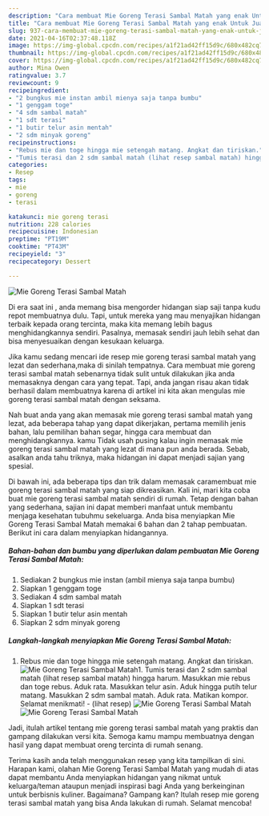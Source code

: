 ```yaml
---
description: "Cara membuat Mie Goreng Terasi Sambal Matah yang enak Untuk Jualan"
title: "Cara membuat Mie Goreng Terasi Sambal Matah yang enak Untuk Jualan"
slug: 937-cara-membuat-mie-goreng-terasi-sambal-matah-yang-enak-untuk-jualan
date: 2021-04-16T02:37:48.118Z
image: https://img-global.cpcdn.com/recipes/a1f21ad42ff15d9c/680x482cq70/mie-goreng-terasi-sambal-matah-foto-resep-utama.jpg
thumbnail: https://img-global.cpcdn.com/recipes/a1f21ad42ff15d9c/680x482cq70/mie-goreng-terasi-sambal-matah-foto-resep-utama.jpg
cover: https://img-global.cpcdn.com/recipes/a1f21ad42ff15d9c/680x482cq70/mie-goreng-terasi-sambal-matah-foto-resep-utama.jpg
author: Mina Owen
ratingvalue: 3.7
reviewcount: 9
recipeingredient:
- "2 bungkus mie instan ambil mienya saja tanpa bumbu"
- "1 genggam toge"
- "4 sdm sambal matah"
- "1 sdt terasi"
- "1 butir telur asin mentah"
- "2 sdm minyak goreng"
recipeinstructions:
- "Rebus mie dan toge hingga mie setengah matang. Angkat dan tiriskan."
- "Tumis terasi dan 2 sdm sambal matah (lihat resep sambal matah) hingga harum. Masukkan mie rebus dan toge rebus. Aduk rata. Masukkan telur asin. Aduk hingga putih telur matang. Masukkan 2 sdm sambal matah. Aduk rata. Matikan kompor. Selamat menikmati!           (lihat resep)"
categories:
- Resep
tags:
- mie
- goreng
- terasi

katakunci: mie goreng terasi 
nutrition: 228 calories
recipecuisine: Indonesian
preptime: "PT19M"
cooktime: "PT43M"
recipeyield: "3"
recipecategory: Dessert

---
```



![Mie Goreng Terasi Sambal Matah](https://img-global.cpcdn.com/recipes/a1f21ad42ff15d9c/680x482cq70/mie-goreng-terasi-sambal-matah-foto-resep-utama.jpg)

Di era  saat ini , anda memang bisa mengorder hidangan siap saji tanpa kudu repot membuatnya dulu. Tapi, untuk mereka yang mau menyajikan hidangan terbaik kepada orang tercinta, maka kita memang lebih bagus menghidangkannya sendiri. Pasalnya, memasak sendiri jauh lebih sehat dan bisa menyesuaikan dengan kesukaan keluarga.

Jika kamu sedang mencari ide resep mie goreng terasi sambal matah yang lezat dan sederhana,maka di sinilah tempatnya. Cara membuat mie goreng terasi sambal matah  sebenarnya tidak sulit untuk dilakukan jika anda memasaknya dengan cara yang tepat. Tapi, anda jangan risau akan tidak berhasil dalam membuatnya 
karena di artikel ini kita akan mengulas mie goreng terasi sambal matah dengan seksama.  



Nah buat anda yang akan memasak mie goreng terasi sambal matah yang lezat, ada beberapa tahap yang dapat dikerjakan, pertama memilih jenis bahan, lalu pemilihan bahan segar, hingga cara membuat dan menghidangkannya. kamu Tidak usah pusing kalau ingin memasak mie goreng terasi sambal matah yang lezat di mana pun anda berada. Sebab, asalkan anda  tahu triknya, maka hidangan ini dapat menjadi sajian yang spesial.

Di bawah ini, ada beberapa tips dan trik dalam memasak caramembuat mie goreng terasi sambal matah yang siap dikreasikan. Kali ini, mari kita coba buat mie goreng terasi sambal matah sendiri di rumah. Tetap dengan bahan yang sederhana, sajian ini dapat memberi manfaat untuk membantu menjaga kesehatan tubuhmu sekeluarga. Anda bisa menyiapkan Mie Goreng Terasi Sambal Matah memakai 6 bahan dan 2 tahap pembuatan. Berikut ini cara dalam menyiapkan hidangannya.

<!--inarticleads1-->

##### Bahan-bahan dan bumbu yang diperlukan dalam pembuatan Mie Goreng Terasi Sambal Matah:

1. Sediakan 2 bungkus mie instan (ambil mienya saja tanpa bumbu)
1. Siapkan 1 genggam toge
1. Sediakan 4 sdm sambal matah
1. Siapkan 1 sdt terasi
1. Siapkan 1 butir telur asin mentah
1. Siapkan 2 sdm minyak goreng




<!--inarticleads2-->

##### Langkah-langkah menyiapkan Mie Goreng Terasi Sambal Matah:

1. Rebus mie dan toge hingga mie setengah matang. Angkat dan tiriskan.
<img src="https://img-global.cpcdn.com/steps/0d9470f4335eea39/160x128cq70/mie-goreng-terasi-sambal-matah-langkah-memasak-1-foto.jpg" alt="Mie Goreng Terasi Sambal Matah">1. Tumis terasi dan 2 sdm sambal matah (lihat resep sambal matah) hingga harum. Masukkan mie rebus dan toge rebus. Aduk rata. Masukkan telur asin. Aduk hingga putih telur matang. Masukkan 2 sdm sambal matah. Aduk rata. Matikan kompor. Selamat menikmati! -           (lihat resep)
<img src="https://img-global.cpcdn.com/steps/907685628aa87aad/160x128cq70/mie-goreng-terasi-sambal-matah-langkah-memasak-2-foto.jpg" alt="Mie Goreng Terasi Sambal Matah"><img src="https://img-global.cpcdn.com/steps/638a2ce87a059bd6/160x128cq70/mie-goreng-terasi-sambal-matah-langkah-memasak-2-foto.jpg" alt="Mie Goreng Terasi Sambal Matah">



Jadi, itulah artikel tentang  mie goreng terasi sambal matah  yang praktis dan gampang dilakukan versi kita. Semoga kamu mampu membuatnya dengan hasil yang dapat membuat oreng tercinta di rumah senang. 

Terima kasih anda telah menggunakan resep yang kita tampilkan di sini. Harapan kami, olahan  Mie Goreng Terasi Sambal Matah yang mudah di atas dapat membantu Anda menyiapkan hidangan yang nikmat untuk keluarga/teman ataupun menjadi inspirasi bagi Anda yang berkeinginan untuk berbisnis kuliner. Bagaimana? Gampang kan? Itulah resep mie goreng terasi sambal matah yang bisa Anda lakukan di rumah. Selamat mencoba!

